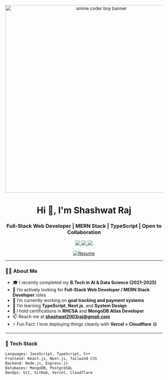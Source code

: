 <p align="center">
  <img src="https://i.imgur.com/yourAnimeBoyImage.gif" width="600" alt="anime coder boy banner" />
</p>

<h1 align="center">Hi 👋, I'm Shashwat Raj</h1>
<h3 align="center">Full-Stack Web Developer | MERN Stack | TypeScript | Open to Collaboration</h3>

<p align="center">
  <a href="mailto:shashwat2003raj@gmail.com">
    <img src="https://img.shields.io/badge/Gmail-D14836?style=for-the-badge&logo=gmail&logoColor=white">
  </a>
  <a href="https://www.linkedin.com/in/shashwat-raj-2a597a1b4/">
    <img src="https://img.shields.io/badge/LinkedIn-0077B5?style=for-the-badge&logo=linkedin&logoColor=white">
  </a>
  <a href="https://github.com/shashwatrajhack">
    <img src="https://img.shields.io/badge/GitHub-100000?style=for-the-badge&logo=github&logoColor=white">
  </a>
</p>

<p align="center">
  <a href="https://github.com/shashwatrajhack/shashwatrajhack/blob/main/Shashwat_Resume.pdf" target="_blank">
    <img src="https://img.shields.io/badge/Resume-%F0%9F%93%9D-red?style=for-the-badge" alt="Resume">
  </a>
</p>

---

### 🧑‍💻 About Me

- 🎓 I recently completed my **B.Tech in AI & Data Science (2021–2025)**
- 💼 I’m actively looking for **Full-Stack Web Developer / MERN Stack Developer** roles
- 🔭 I’m currently working on **goal tracking and payment systems**
- 🌱 I’m learning **TypeScript**, **Next.js**, and **System Design**
- 🧾 I hold certifications in **RHCSA** and **MongoDB Atlas Developer**
- 📫 Reach me at **shashwat2003raj@gmail.com**
- ⚡ Fun Fact: I love deploying things cleanly with **Vercel + Cloudflare** 😄

---

### 🚀 Tech Stack

```txt
Languages: JavaScript, TypeScript, C++
Frontend: React.js, Next.js, Tailwind CSS
Backend: Node.js, Express.js
Databases: MongoDB, PostgreSQL
DevOps: Git, GitHub, Vercel, Cloudflare
